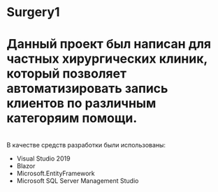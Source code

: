 # Surgery1
<h1>Данный проект был написан для частных хирургических клиник, который позволяет автоматизировать запись клиентов по различным категоряим помощи.</h1><br>
В качестве средств разработки были использованы:
<ul>
<li>Visual Studio 2019</li>
<li>Blazor</li>
<li>Microsoft.EntityFramework</li>
<li>Microsoft SQL Server Management Studio</li>
</ul>
